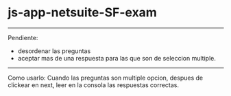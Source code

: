 # js-app-netsuite-SF-exam
-------------------------------------------------------------------------------------------------------------
Pendiente:
- desordenar las preguntas
- aceptar mas de una respuesta para las que son de seleccion multiple. 

-------------------------------------------------------------------------------------------------------------
Como usarlo:
Cuando las preguntas son multiple opcion, despues de clickear en next, leer en la consola las respuestas correctas.